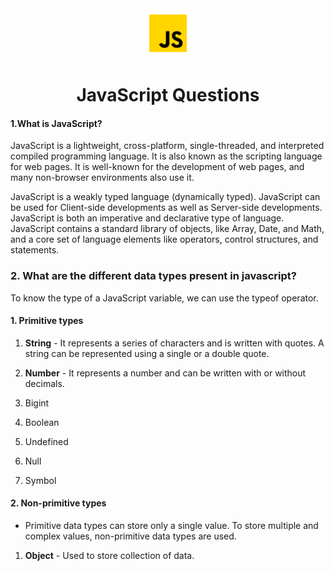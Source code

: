 <div align="center">
<img src='./Images/js.png' alt='github' height='80'>

# JavaScript Questions
</div>

#### 1.What is JavaScript?

JavaScript is a lightweight, cross-platform, single-threaded, and interpreted compiled programming language. It is also known as the scripting language for web pages. It is well-known for the development of web pages, and many non-browser environments also use it.

JavaScript is a weakly typed language (dynamically typed). JavaScript can be used for Client-side developments as well as Server-side developments. JavaScript is both an imperative and declarative type of language. JavaScript contains a standard library of objects, like Array, Date, and Math, and a core set of language elements like operators, control structures, and statements. 


### 2. What are the different data types present in javascript?

 To know the type of a JavaScript variable, we can use the typeof operator.

#### 1. Primitive types

1. <b>String</b> -  It represents a series of characters and is written with quotes. A string can be represented using a single or a double quote.

2. <b>Number</b> - It represents a number and can be written with or without decimals.

3. Bigint

4. Boolean

5. Undefined

6. Null

7. Symbol

  #### 2. Non-primitive types

- Primitive data types can store only a single value. To store multiple and complex values, non-primitive data types are used.
1. <b>Object</b> - Used to store collection of data.